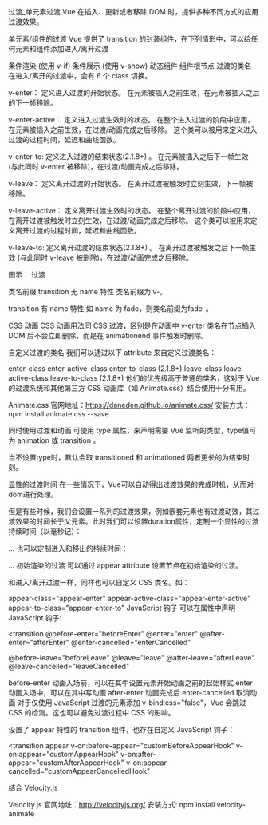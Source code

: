 过渡_单元素过渡
Vue 在插入、更新或者移除 DOM 时，提供多种不同方式的应用过渡效果。

单元素/组件的过渡
Vue 提供了 transition 的封装组件，在下列情形中，可以给任何元素和组件添加进入/离开过渡

条件渲染 (使用 v-if)
条件展示 (使用 v-show)
动态组件
组件根节点
过渡的类名
在进入/离开的过渡中，会有 6 个 class 切换。

v-enter： 定义进入过渡的开始状态。 在元素被插入之前生效，在元素被插入之后的下一帧移除。

v-enter-active： 定义进入过渡生效时的状态。 在整个进入过渡的阶段中应用，在元素被插入之前生效，在过渡/动画完成之后移除。 这个类可以被用来定义进入过渡的过程时间，延迟和曲线函数。

v-enter-to: 定义进入过渡的结束状态(2.1.8+) 。 在元素被插入之后下一帧生效 (与此同时 v-enter 被移除)，在过渡/动画完成之后移除。

v-leave： 定义离开过渡的开始状态。 在离开过渡被触发时立刻生效，下一帧被移除。

v-leave-active： 定义离开过渡生效时的状态。 在整个离开过渡的阶段中应用，在离开过渡被触发时立刻生效，在过渡/动画完成之后移除。 这个类可以被用来定义离开过渡的过程时间，延迟和曲线函数。

v-leave-to: 定义离开过渡的结束状态(2.1.8+) 。 在离开过渡被触发之后下一帧生效 (与此同时 v-leave 被删除)，在过渡/动画完成之后移除。

图示： 过渡

类名前缀
transition 无 name 特性 类名前缀为 v-。

transition 有 name 特性 如 name 为 fade，则类名前缀为fade-。

CSS 动画
CSS 动画用法同 CSS 过渡，区别是在动画中 v-enter 类名在节点插入 DOM 后不会立即删除，而是在 animationend 事件触发时删除。

自定义过渡的类名
我们可以通过以下 attribute 来自定义过渡类名：

enter-class
enter-active-class
enter-to-class (2.1.8+)
leave-class
leave-active-class
leave-to-class (2.1.8+)
他们的优先级高于普通的类名，这对于 Vue 的过渡系统和其他第三方 CSS 动画库（如 Animate.css）结合使用十分有用。

Animate.css 官网地址：https://daneden.github.io/animate.css/ 安装方式：npm install animate.css --save

同时使用过渡和动画
可使用 type 属性，来声明需要 Vue 监听的类型，type值可为 animation 或 transition 。

当不设置type时，默认会取 transitioned 和 animationed 两者更长的为结束时刻。

显性的过渡时间
在一些情况下，Vue可以自动得出过渡效果的完成时机，从而对dom进行处理。

但是有些时候，我们会设置一系列的过渡效果，例如嵌套元素也有过渡动效，其过渡效果的时间长于父元素。此时我们可以设置duration属性，定制一个显性的过渡持续时间（以毫秒记）：

<transition :duration="1000">...</transition>
也可以定制进入和移出的持续时间：

<transition :duration="{ enter: 500, leave: 800 }">...</transition>
初始渲染的过渡
可以通过 appear attribute 设置节点在初始渲染的过渡。

和进入/离开过渡一样，同样也可以自定义 CSS 类名。如：

appear-class="appear-enter"
appear-active-class="appear-enter-active"
appear-to-class="appear-enter-to"
JavaScript 钩子
可以在属性中声明 JavaScript 钩子:

<transition
  @before-enter="beforeEnter"
  @enter="enter"
  @after-enter="afterEnter"
  @enter-cancelled="enterCancelled"

  @before-leave="beforeLeave"
  @leave="leave"
  @after-leave="afterLeave"
  @leave-cancelled="leaveCancelled"
>
  <!-- ... -->
</transition>
before-enter 动画入场前，可以在其中设置元素开始动画之前的起始样式
enter 动画入场中，可以在其中写动画
after-enter 动画完成后
enter-cancelled 取消动画
对于仅使用 JavaScript 过渡的元素添加 v-bind:css="false"，Vue 会跳过 CSS 的检测。这也可以避免过渡过程中 CSS 的影响。

设置了 appear 特性的 transition 组件，也存在自定义 JavaScript 钩子：

<transition
  appear
  v-on:before-appear="customBeforeAppearHook"
  v-on:appear="customAppearHook"
  v-on:after-appear="customAfterAppearHook"
  v-on:appear-cancelled="customAppearCancelledHook"
>
  <!-- ... -->
</transition>
结合 Velocity.js

Velocity.js 官网地址：http://velocityjs.org/ 安装方式: npm install velocity-animate
